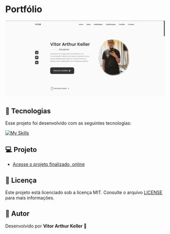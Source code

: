 # Portfólio

![Screenshot do Portfólio](./assets/images/Previa.png)

## 🚀 Tecnologias

Esse projeto foi desenvolvido com as seguintes tecnologias:

[![My Skills](https://skillicons.dev/icons?i=html,css,js)](https://github.com/vitorkeller/Portfolio)

## 💻 Projeto

- [Acesse o projeto finalizado, online](https://portfolio-vitorkeller.vercel.app/)

## 📜 Licença

Este projeto está licenciado sob a licença MIT. Consulte o arquivo [LICENSE](./LICENSE) para mais informações.

## 📌 Autor

Desenvolvido por **Vitor Arthur Keller** 🚀
